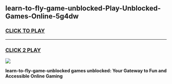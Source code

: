 
## learn-to-fly-game-unblocked-Play-Unblocked-Games-Online-5g4dw
<h3>
<a href="https://premium76.site?title=learn-to-fly-game-unblocked&ref=25A">CLICK TO PLAY</a></h3>
<hr>

<h3>
<a href="https://premium76.site?title=learn-to-fly-game-unblocked&ref=25A">CLICK 2 PLAY</a>
  
</h3>

<a href="https://premium76.site?title=learn-to-fly-game-unblocked&ref=25A"><img src="https://clearcache.store/games.png"></a>


**learn-to-fly-game-unblocked games unblocked: Your Gateway to Fun and Accessible Online Gaming**

